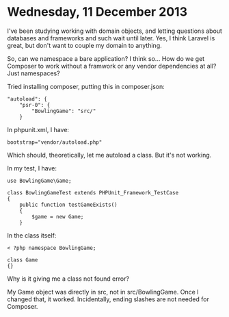 Wednesday, 11 December 2013
================================
I've been studying working with domain objects, and letting questions about databases and frameworks and such wait until later. Yes, I think Laravel is great, but don't want to couple my domain to anything.

So, can we namespace a bare application? I think so... How do we get Composer to work without a framwork or any vendor dependencies at all? Just namespaces?

Tried installing composer, putting this in composer.json:

    "autoload": {
        "psr-0": {
            "BowlingGame": "src/"
        }

In phpunit.xml, I have:

    bootstrap="vendor/autoload.php"

Which should, theoretically, let me autoload a class. But it's not working.

In my test, I have:

    use BowlingGame\Game;

    class BowlingGameTest extends PHPUnit_Framework_TestCase
    {
        public function testGameExists()
        {
            $game = new Game;
        }

In the class itself:

    < ?php namespace BowlingGame;

    class Game
    {}

Why is it giving me a class not found error?

My Game object was directly in src, not in src/BowlingGame. Once I changed that, it worked. Incidentally, ending slashes are not needed for Composer.

